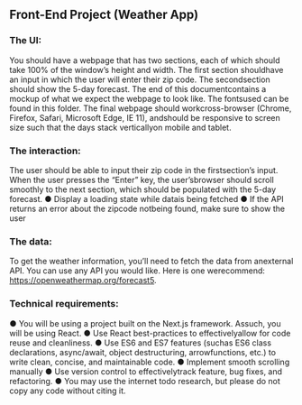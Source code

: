 ## Front-End Project (Weather App)

### The​ ​UI:

You ​should ​have ​a ​webpage ​that ​has ​two ​sections, ​each ​of ​which ​should ​take ​100% ​of ​the ​window’s
height ​and ​width. ​The ​first ​section ​should ​have ​an ​input ​in ​which ​the ​user ​will ​enter ​their ​zip ​code.
The ​second ​section ​should ​show ​the ​5-day ​forecast. ​The ​end ​of ​this ​document ​contains ​a ​mockup ​of
what ​we ​expect ​the ​webpage ​to ​look ​like. ​The ​fonts ​used ​can ​be ​found ​in this ​folder. ​The ​final
webpage ​should ​work ​cross-browser ​(Chrome, ​Firefox, ​Safari, ​Microsoft ​Edge, ​IE ​11), ​and ​should ​be
responsive ​to ​screen ​size ​such ​that ​the ​days ​stack ​vertically ​on ​mobile ​and ​tablet.

### The​ ​interaction:

The ​user ​should ​be ​able ​to ​input ​their ​zip ​code ​in ​the ​first ​section’s ​input. ​When ​the ​user ​presses ​the
“Enter” ​key, ​the ​user’s ​browser ​should ​scroll ​smoothly ​to ​the ​next ​section, ​which ​should ​be
populated ​with ​the ​5-day ​forecast.
● Display ​a ​loading ​state ​while ​data ​is ​being ​fetched
● If ​the ​API ​returns ​an ​error ​about ​the ​zipcode ​not ​being ​found, ​make ​sure ​to ​show ​the ​user

### The​ ​data:

To ​get ​the ​weather ​information, ​you’ll ​need ​to ​fetch ​the ​data ​from ​an ​external ​API. ​You ​can ​use ​any
API ​you ​would ​like. ​Here ​is ​one ​we ​recommend: https://openweathermap.org/forecast5.

### Technical​ ​requirements:

● You ​will ​be ​using ​a ​project ​built ​on ​the ​Next.js ​framework. ​As ​such, ​you ​will ​be ​using ​React.
● Use ​React ​best-practices ​to ​effectively ​allow ​for ​code ​reuse ​and ​cleanliness.
● Use ​ES6 ​and ​ES7 ​features ​(such ​as ​ES6 ​class ​declarations, ​async/await, ​object ​destructuring,
arrow ​functions, ​etc.) ​to ​write ​clean, ​concise, ​and ​maintainable ​code.
● Implement ​smooth ​scrolling ​manually
● Use ​version ​control ​to ​effectively ​track ​feature, ​bug ​fixes, ​and ​refactoring.
● You ​may ​use ​the ​internet ​to ​do ​research, ​but ​please ​do ​not ​copy ​any ​code ​without ​citing ​it.